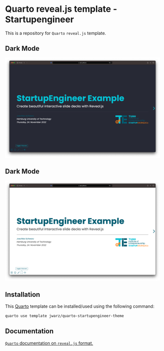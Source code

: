 # Quarto reveal.js template - Startupengineer

This is a repository for `Quarto` `reveal.js` template.

## Dark Mode

![Screenshot of the title slide in dark mode](dark_mode.png)

## Dark Mode

![Screenshot of the title slide in light mode](light_mode.png)


## Installation

This [Quarto](quarto.org) template can be installed/used using the following command:

```bash
quarto use template jwarz/quarto-startupengineer-theme
```

## Documentation

[`Quarto` documentation on `reveal.js` format.](https://quarto.org/docs/presentations/revealjs/)

